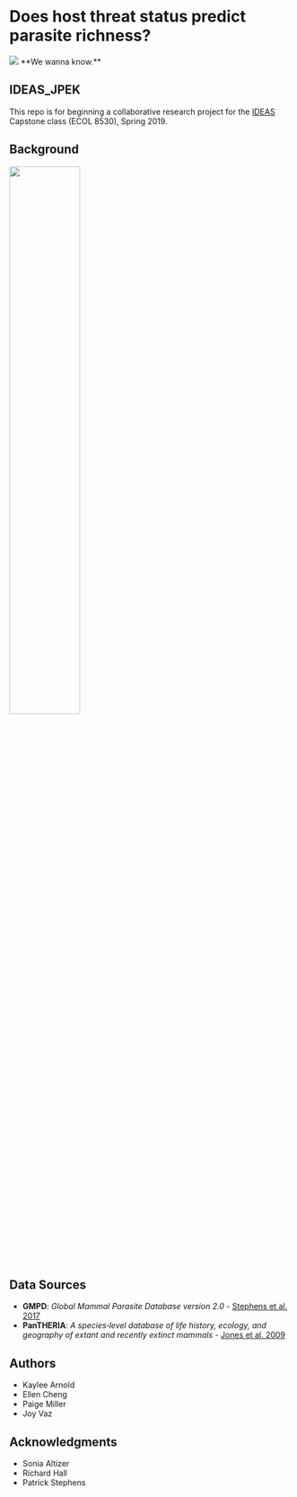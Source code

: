 # Does host threat status predict parasite richness?
<img src="https://media.giphy.com/media/66wnpo0hMj7HO/giphy.gif">
**We wanna know.**

## IDEAS_JPEK
This repo is for beginning a collaborative research project for the [IDEAS](http://ideas.ecology.uga.edu) Capstone class (ECOL 8530), Spring 2019.

## Background
<img src="https://media.giphy.com/media/3o72FkiKGMGauydfyg/giphy.gif" width=50%>

## Data Sources

* **GMPD**: *Global Mammal Parasite Database version 2.0* - [Stephens et al. 2017](https://esajournals.onlinelibrary.wiley.com/doi/full/10.1002/ecy.1799)
* **PanTHERIA**: *A species‐level database of life history, ecology, and geography of extant and recently extinct mammals*  - [Jones et al. 2009](https://esajournals.onlinelibrary.wiley.com/doi/abs/10.1890/08-1494.1)

## Authors
* Kaylee Arnold
* Ellen Cheng
* Paige Miller
* Joy Vaz

## Acknowledgments
* Sonia Altizer
* Richard Hall
* Patrick Stephens
